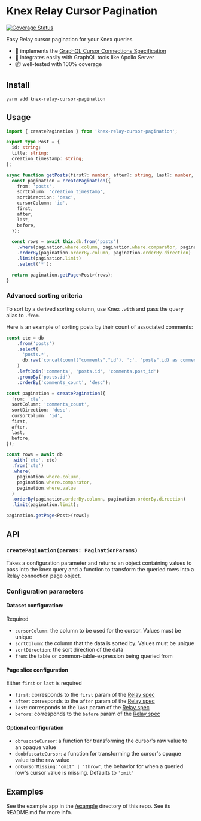 # Knex Relay Cursor Pagination

[![Coverage Status](https://coveralls.io/repos/github/brietsparks/knex-relay-cursor-pagination/badge.svg?branch=coveralls)](https://coveralls.io/github/brietsparks/knex-relay-cursor-pagination?branch=coveralls)

Easy Relay cursor pagination for your Knex queries

- 🚀 implements the [GraphQL Cursor Connections Specification](https://relay.dev/graphql/connections.htm)
- 🔌 integrates easily with GraphQL tools like Apollo Server
- 📦 well-tested with 100% coverage

## Install

```
yarn add knex-relay-cursor-pagination
```

## Usage

```ts
import { createPagination } from 'knex-relay-cursor-pagination';

export type Post = {
  id: string;
  title: string;
  creation_timestamp: string;
};

async function getPosts(first?: number, after?: string, last?: number, before?: string): Promise<Page<Post>> {
  const pagination = createPagination({
    from: 'posts',
    sortColumn: 'creation_timestamp',
    sortDirection: 'desc',
    cursorColumn: 'id',
    first,
    after,
    last,
    before,
  });

  const rows = await this.db.from('posts')
    .where(pagination.where.column, pagination.where.comparator, pagination.where.value)
    .orderBy(pagination.orderBy.column, pagination.orderBy.direction)
    .limit(pagination.limit)
    .select('*');

  return pagination.getPage<Post>(rows);
}
```

### Advanced sorting criteria

To sort by a derived sorting column, use Knex `.with` and pass the query alias to `.from`.

Here is an example of sorting posts by their count of associated comments:
```ts
const cte = db
    .from('posts')
    .select(
      'posts.*',
      db.raw(`concat(count("comments"."id"), ':', "posts".id) as comments_count`)
    )
    .leftJoin('comments', 'posts.id', 'comments.post_id')
    .groupBy('posts.id')
    .orderBy('comments_count', 'desc');

const pagination = createPagination({
  from: 'cte',
  sortColumn: 'comments_count',
  sortDirection: 'desc',
  cursorColumn: 'id',
  first,
  after,
  last,
  before,
});

const rows = await db
  .with('cte', cte)
  .from('cte')
  .where(
    pagination.where.column,
    pagination.where.comparator,
    pagination.where.value
  )
  .orderBy(pagination.orderBy.column, pagination.orderBy.direction)
  .limit(pagination.limit);

pagination.getPage<Post>(rows);
```


## API

### `createPagination(params: PaginationParams)`

Takes a configuration parameter and returns an object containing values to pass into the knex query and a function to transform the queried rows into a Relay connection page object.

### Configuration parameters
#### Dataset configuration:
Required
- `cursorColumn`: the column to be used for the cursor. Values must be unique
- `sortColumn`: the column that the data is sorted by. Values must be unique
- `sortDirection`: the sort direction of the data
- `from`: the table or common-table-expression being queried from

#### Page slice configuration
Either `first` or `last` is required
- `first`: corresponds to the `first` param of the [Relay spec](https://relay.dev/graphql/connections.htm)
- `after`: corresponds to the `after` param of the [Relay spec](https://relay.dev/graphql/connections.htm)
- `last`: corresponds to the `last` param of the [Relay spec](https://relay.dev/graphql/connections.htm)
- `before`: corresponds to the `before` param of the [Relay spec](https://relay.dev/graphql/connections.htm)

#### Optional configuration
- `obfuscateCursor`: a function for transforming the cursor's raw value to an opaque value 
- `deobfuscateCursor`: a function for transforming the cursor's  opaque value to the raw value
- `onCursorMissing`: `'omit' | 'throw'`, the behavior for when a queried row's cursor value is missing. Defaults to `'omit'`

## Examples

See the example app in the [/example](https://github.com/brietsparks/knex-relay-cursor-pagination/tree/master/example) directory of this repo. See its README.md for more info.

